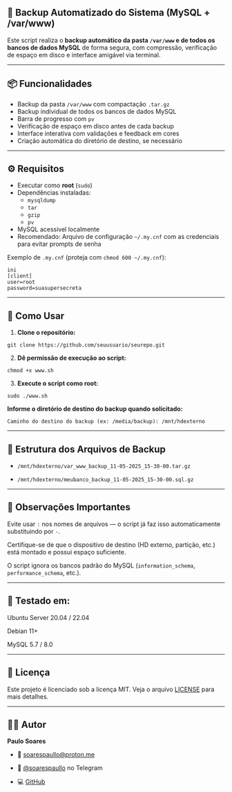 ## 🔄 Backup Automatizado do Sistema (MySQL + /var/www)

Este script realiza o **backup automático da pasta `/var/www` e de todos os bancos de dados MySQL** de forma segura, com compressão, verificação de espaço em disco e interface amigável via terminal.

---

## 📦 Funcionalidades

- Backup da pasta `/var/www` com compactação `.tar.gz`
- Backup individual de todos os bancos de dados MySQL
- Barra de progresso com `pv`
- Verificação de espaço em disco antes de cada backup
- Interface interativa com validações e feedback em cores
- Criação automática do diretório de destino, se necessário

---

## ⚙️ Requisitos

- Executar como **root** (`sudo`)
- Dependências instaladas:
  - `mysqldump`
  - `tar`
  - `gzip`
  - `pv`
- MySQL acessível localmente
- Recomendado: Arquivo de configuração `~/.my.cnf` com as credenciais para evitar prompts de senha

Exemplo de `.my.cnf` (proteja com `chmod 600 ~/.my.cnf`):

```
ini
[client]
user=root
password=suasupersecreta
```

---

## 🚀 Como Usar

1. **Clone o repositório:**

```
git clone https://github.com/seuusuario/seurepo.git
```

2. **Dê permissão de execução ao script:**

```
chmod +x www.sh
```

3. **Execute o script como root:**

```
sudo ./www.sh
```

**Informe o diretório de destino do backup quando solicitado:**

```
Caminho do destino do backup (ex: /media/backup): /mnt/hdexterno
```

---

## 📁 Estrutura dos Arquivos de Backup

- `/mnt/hdexterno/var_www_backup_11-05-2025_15-30-00.tar.gz`

- `/mnt/hdexterno/meubanco_backup_11-05-2025_15-30-00.sql.gz`

---

## 🛑 Observações Importantes

Evite usar `:` nos nomes de arquivos — o script já faz isso automaticamente substituindo por `-`.

Certifique-se de que o dispositivo de destino (HD externo, partição, etc.) está montado e possui espaço suficiente.

O script ignora os bancos padrão do MySQL (`information_schema`, `performance_schema`, etc.).

---

## 🧪 Testado em:

Ubuntu Server 20.04 / 22.04

Debian 11+

MySQL 5.7 / 8.0

---

## 📄 Licença

Este projeto é licenciado sob a licença MIT. Veja o arquivo [LICENSE](https://github.com/soarespaullo/www/blob/main/LICENSE) para mais detalhes.

---

## 👨‍💻 Autor

**Paulo Soares**

- 📧 [soarespaullo@proton.me](mailto:soarespaullo@proton.me)

- 💬 [@soarespaullo](https://t.me/soarespaullo) no Telegram

- 💻 [GitHub](https://github.com/soarespaullo)
